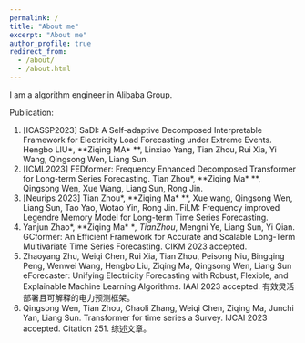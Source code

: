 ```yaml
---
permalink: /
title: "About me"
excerpt: "About me"
author_profile: true
redirect_from: 
  - /about/
  - /about.html
---
```



I am a algorithm engineer in Alibaba Group.

Publication:
1. [ICASSP2023] SaDI: A Self-adaptive Decomposed Interpretable Framework for Electricity Load Forecasting under Extreme Events. Hengbo LIU\*, **Ziqing MA\* **, Linxiao Yang, Tian Zhou, Rui Xia, Yi Wang, Qingsong Wen, Liang Sun. 
2. [ICML2023] FEDformer: Frequency Enhanced Decomposed Transformer for Long-term Series Forecasting. Tian Zhou\*, **Ziqing Ma\* **, Qingsong Wen, Xue Wang, Liang Sun, Rong Jin. 
3. [Neurips 2023] Tian Zhou\*, **Ziqing Ma\* **, Xue wang, Qingsong Wen, Liang Sun, Tao Yao, Wotao Yin, Rong Jin. FiLM: Frequency improved Legendre Memory Model for Long-term Time Series Forecasting.
4. Yanjun Zhao\*, **Ziqing Ma\* **, TianZhou*, Mengni Ye, Liang Sun, Yi Qian. GCformer: An Efficient Framework for Accurate and Scalable Long-Term Multivariate Time Series Forecasting. CIKM 2023 accepted.
5. Zhaoyang Zhu, Weiqi Chen, Rui Xia, Tian Zhou, Peisong Niu, Bingqing Peng, Wenwei Wang, Hengbo Liu, Ziqing Ma, Qingsong Wen, Liang Sun eForecaster: Unifying Electricity Forecasting with Robust, Flexible, and Explainable Machine Learning Algorithms. IAAI 2023 accepted. 有效灵活部署且可解释的电力预测框架。
6. Qingsong Wen, Tian Zhou, Chaoli Zhang, Weiqi Chen, Ziqing Ma, Junchi Yan, Liang Sun. Transformer for time series a Survey. IJCAI 2023 accepted. Citation 251. 综述文章。

